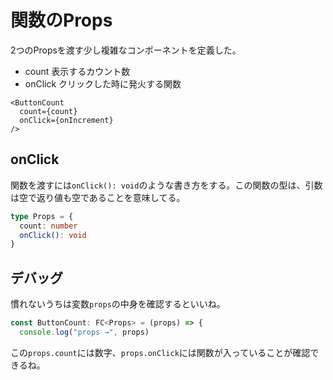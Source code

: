 # 関数のProps

2つのPropsを渡す少し複雑なコンポーネントを定義した。

- count 表示するカウント数
- onClick クリックした時に発火する関数

```htmlbars
<ButtonCount
  count={count}
  onClick={onIncrement}
/>
```

## onClick

関数を渡すには`onClick(): void`のような書き方をする。この関数の型は、引数は空で返り値も空であることを意味してる。

```typescript
type Props = {
  count: number
  onClick(): void
}
```

## デバッグ

慣れないうちは変数`props`の中身を確認するといいね。

```typescript
const ButtonCount: FC<Props> = (props) => {
  console.log("props →", props)
```

この`props.count`には数字、`props.onClick`には関数が入っていることが確認できるね。
